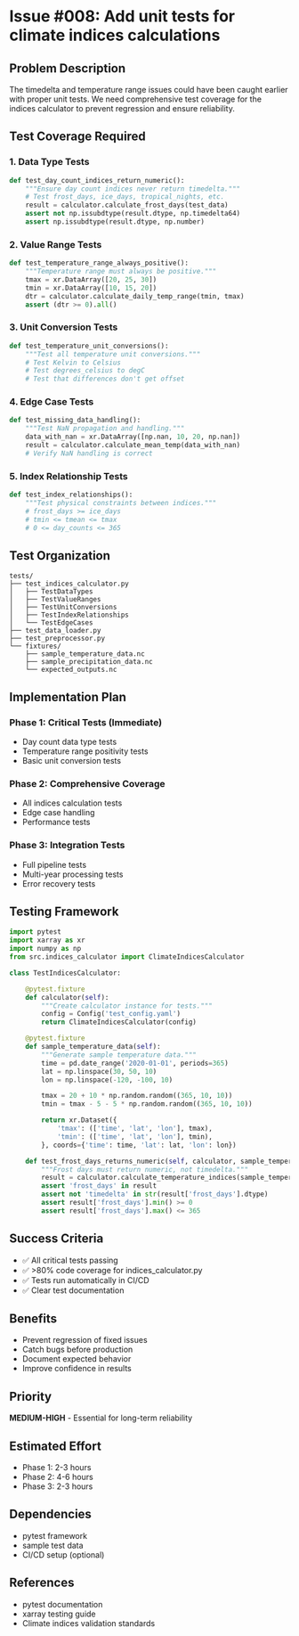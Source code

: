 # Issue #008: Add unit tests for climate indices calculations

## Problem Description
The timedelta and temperature range issues could have been caught earlier with proper unit tests. We need comprehensive test coverage for the indices calculator to prevent regression and ensure reliability.

## Test Coverage Required

### 1. Data Type Tests
```python
def test_day_count_indices_return_numeric():
    """Ensure day count indices never return timedelta."""
    # Test frost_days, ice_days, tropical_nights, etc.
    result = calculator.calculate_frost_days(test_data)
    assert not np.issubdtype(result.dtype, np.timedelta64)
    assert np.issubdtype(result.dtype, np.number)
```

### 2. Value Range Tests
```python
def test_temperature_range_always_positive():
    """Temperature range must always be positive."""
    tmax = xr.DataArray([20, 25, 30])
    tmin = xr.DataArray([10, 15, 20])
    dtr = calculator.calculate_daily_temp_range(tmin, tmax)
    assert (dtr >= 0).all()
```

### 3. Unit Conversion Tests
```python
def test_temperature_unit_conversions():
    """Test all temperature unit conversions."""
    # Test Kelvin to Celsius
    # Test degrees_celsius to degC
    # Test that differences don't get offset
```

### 4. Edge Case Tests
```python
def test_missing_data_handling():
    """Test NaN propagation and handling."""
    data_with_nan = xr.DataArray([np.nan, 10, 20, np.nan])
    result = calculator.calculate_mean_temp(data_with_nan)
    # Verify NaN handling is correct
```

### 5. Index Relationship Tests
```python
def test_index_relationships():
    """Test physical constraints between indices."""
    # frost_days >= ice_days
    # tmin <= tmean <= tmax
    # 0 <= day_counts <= 365
```

## Test Organization

```
tests/
├── test_indices_calculator.py
│   ├── TestDataTypes
│   ├── TestValueRanges
│   ├── TestUnitConversions
│   ├── TestIndexRelationships
│   └── TestEdgeCases
├── test_data_loader.py
├── test_preprocessor.py
└── fixtures/
    ├── sample_temperature_data.nc
    ├── sample_precipitation_data.nc
    └── expected_outputs.nc
```

## Implementation Plan

### Phase 1: Critical Tests (Immediate)
- Day count data type tests
- Temperature range positivity tests
- Basic unit conversion tests

### Phase 2: Comprehensive Coverage
- All indices calculation tests
- Edge case handling
- Performance tests

### Phase 3: Integration Tests
- Full pipeline tests
- Multi-year processing tests
- Error recovery tests

## Testing Framework

```python
import pytest
import xarray as xr
import numpy as np
from src.indices_calculator import ClimateIndicesCalculator

class TestIndicesCalculator:

    @pytest.fixture
    def calculator(self):
        """Create calculator instance for tests."""
        config = Config('test_config.yaml')
        return ClimateIndicesCalculator(config)

    @pytest.fixture
    def sample_temperature_data(self):
        """Generate sample temperature data."""
        time = pd.date_range('2020-01-01', periods=365)
        lat = np.linspace(30, 50, 10)
        lon = np.linspace(-120, -100, 10)

        tmax = 20 + 10 * np.random.random((365, 10, 10))
        tmin = tmax - 5 - 5 * np.random.random((365, 10, 10))

        return xr.Dataset({
            'tmax': (['time', 'lat', 'lon'], tmax),
            'tmin': (['time', 'lat', 'lon'], tmin),
        }, coords={'time': time, 'lat': lat, 'lon': lon})

    def test_frost_days_returns_numeric(self, calculator, sample_temperature_data):
        """Frost days must return numeric, not timedelta."""
        result = calculator.calculate_temperature_indices(sample_temperature_data)
        assert 'frost_days' in result
        assert not 'timedelta' in str(result['frost_days'].dtype)
        assert result['frost_days'].min() >= 0
        assert result['frost_days'].max() <= 365
```

## Success Criteria
- ✅ All critical tests passing
- ✅ >80% code coverage for indices_calculator.py
- ✅ Tests run automatically in CI/CD
- ✅ Clear test documentation

## Benefits
- Prevent regression of fixed issues
- Catch bugs before production
- Document expected behavior
- Improve confidence in results

## Priority
**MEDIUM-HIGH** - Essential for long-term reliability

## Estimated Effort
- Phase 1: 2-3 hours
- Phase 2: 4-6 hours
- Phase 3: 2-3 hours

## Dependencies
- pytest framework
- sample test data
- CI/CD setup (optional)

## References
- pytest documentation
- xarray testing guide
- Climate indices validation standards